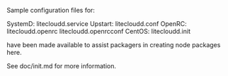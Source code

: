 Sample configuration files for:

SystemD: litecloudd.service
Upstart: litecloudd.conf
OpenRC:  litecloudd.openrc
         litecloudd.openrcconf
CentOS:  litecloudd.init

have been made available to assist packagers in creating node packages here.

See doc/init.md for more information.
